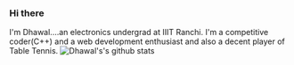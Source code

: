 ### Hi there 
I'm Dhawal....an electronics undergrad at IIIT Ranchi.
I'm a competitive coder(C++) and a web development enthusiast and also a decent player of Table Tennis.
![Dhawal's's github stats](https://github-readme-stats.vercel.app/api?username=dhawalyash00)

<!--
**dhawalyash00/dhawalyash00** is a ✨ _special_ ✨ repository because its `README.md` (this file) appears on your GitHub profile.

Here are some ideas to get you started:

- 🔭 I’m currently working on ...
- 🌱 I’m currently learning ...
- 👯 I’m looking to collaborate on ...
- 🤔 I’m looking for help with ...
- 💬 Ask me about ...
- 📫 How to reach me: ...
- 😄 Pronouns: ...
- ⚡ Fun fact: ...
--
